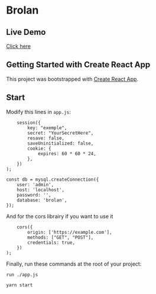 # Brolan

## Live Demo

[Click here](https://brolan.damien-mathieu.fr/) 

## Getting Started with Create React App

This project was bootstrapped with [Create React App](https://github.com/facebook/create-react-app).

## Start 

Modify this lines in `app.js`:

```app.use(
    session({
        key: "exemple",
        secret: "YourSecretHere",
        resave: false,
        saveUninitialized: false,
        cookie: {
            expires: 60 * 60 * 24,
        },
    })
);

const db = mysql.createConnection({
    user: 'admin',
    host: 'localhost',
    password: '',
    database: 'brolan',
});
```

And for the cors librairy if you want to use it 

```app.use(
    cors({
        origin: ['https://example.com'],
        methods: ["GET", "POST"],
        credentials: true,
    })
);
```

Finally, run these commands at the root of your project:

`run ./app.js`

`yarn start`

